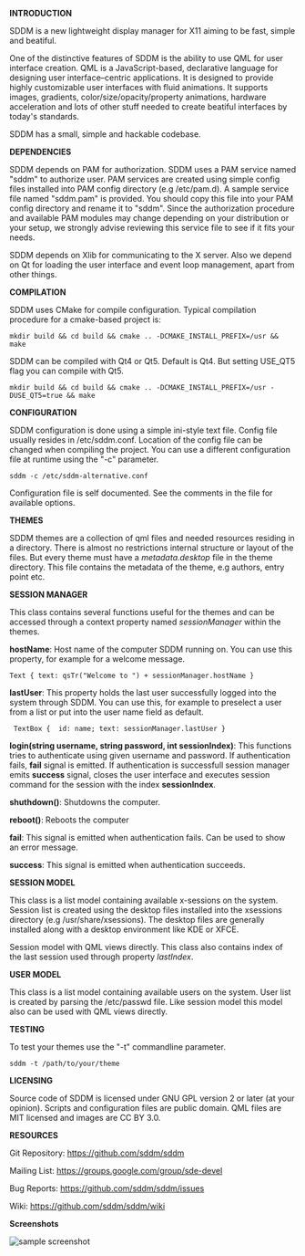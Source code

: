 __INTRODUCTION__

SDDM is a new lightweight display manager for X11 aiming to be fast, simple and beatiful.

One of the distinctive features of SDDM is the ability to use QML for user interface creation. QML is a JavaScript-based, declarative language for designing user interface–centric applications. It is designed to provide highly customizable user interfaces with fluid animations. It supports images, gradients, color/size/opacity/property animations, hardware acceleration and lots of other stuff needed to create beatiful interfaces by today's standards.

SDDM has a small, simple and hackable codebase.

__DEPENDENCIES__

SDDM depends on PAM for authorization. SDDM uses a PAM service named "sddm" to authorize user. PAM services are created using simple config files installed into PAM config directory (e.g /etc/pam.d). A sample service file named "sddm.pam" is provided. You should copy this file into your PAM config directory and rename it to "sddm". Since the authorization procedure and available PAM modules may change depending on your distribution or your setup, we strongly advise reviewing this service file to see if it fits your needs.

SDDM depends on Xlib for communicating to the X server. Also we depend on Qt for loading the user interface and event loop management, apart from other things.

__COMPILATION__

SDDM uses CMake for compile configuration. Typical compilation procedure for a cmake-based project is:

`mkdir build && cd build && cmake .. -DCMAKE_INSTALL_PREFIX=/usr && make`

SDDM can be compiled with Qt4 or Qt5. Default is Qt4. But setting USE_QT5 flag you can compile with Qt5.

`mkdir build && cd build && cmake .. -DCMAKE_INSTALL_PREFIX=/usr -DUSE_QT5=true && make`

__CONFIGURATION__

SDDM configuration is done using a simple ini-style text file. Config file usually resides in /etc/sddm.conf. Location of the config file can be changed when compiling the project. You can use a different configuration file at runtime using the "-c" parameter.

`sddm -c /etc/sddm-alternative.conf`

Configuration file is self documented. See the comments in the file for available options.

__THEMES__

SDDM themes are a collection of qml files and needed resources residing in a directory. There is almost no restrictions internal structure or layout of the files. But every theme must have a _metadata.desktop_ file in the theme directory. This file contains the metadata of the theme, e.g authors, entry point etc.

__SESSION MANAGER__

This class contains several functions useful for the themes and can be accessed through a context property named _sessionManager_ within the themes. 

__hostName__: Host name of the computer SDDM running on. You can use this property, for example for a welcome message.

`Text { text: qsTr("Welcome to ") + sessionManager.hostName }`

__lastUser__: This property holds the last user successfully logged into the system through SDDM. You can use this, for example to preselect a user from a list or put into the user name field as default.

` TextBox {  id: name; text: sessionManager.lastUser }`

__login(string username, string password, int sessionIndex)__: This functions tries to authenticate using given username and password. If authentication fails, __fail__ signal is emitted. If authentication is successfull session manager emits __success__ signal, closes the user interface and executes session command for the session with the index __sessionIndex__.

__shuthdown()__: Shutdowns the computer.

__reboot()__: Reboots the computer

__fail__: This signal is emitted when authentication fails. Can be used to show an error message.

__success__: This signal is emitted when authentication succeeds.

__SESSION MODEL__

This class is a list model containing available x-sessions on the system. Session list is created using the desktop files installed into the xsessions directory (e.g /usr/share/xsessions). The desktop files are generally installed along with a desktop environment like KDE or XFCE.

Session model with QML views directly. This class also contains index of the last session used through property _lastIndex_.

__USER MODEL__

This class is a list model containing available users on the system. User list is created by parsing the /etc/passwd file. Like session model this model also can be used with QML views directly.

__TESTING__

To test your themes use the "-t" commandline parameter.

`sddm -t /path/to/your/theme`

__LICENSING__

Source code of SDDM is licensed under GNU GPL version 2 or later (at your opinion). Scripts and configuration files are public domain. QML files are MIT licensed and images are CC BY 3.0.

__RESOURCES__

Git Repository:
    https://github.com/sddm/sddm

Mailing List:
    https://groups.google.com/group/sde-devel

Bug Reports:
    https://github.com/sddm/sddm/issues

Wiki:
    https://github.com/sddm/sddm/wiki

__Screenshots__

![sample screenshot](https://raw.github.com/sddm/sddm/master/data/themes/maui/screenshot.jpg)
